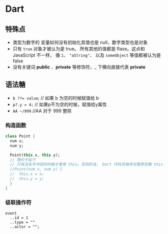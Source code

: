 # Dart

## 特殊点

- 类型为数字的 变量如何没有初始化其值也是 null，数字类型也是对象
- 只有 `true` 对象才被认为是 true。 所有其他的值都是 flase。这点和 JavaScript 不一样， 像 `1`、 `"aString"`、 以及 `someObject` 等值都被认为是 false
- 没有关键词 **public** 、**private** 等修饰符，_ 下横向直接代表 **private**


## 语法糖

- `b ??= value`; // 如果 b 为空的时候赋值给 b
- `p?.y = 4;` // 如果p不为空的时候，赋值给y属性
- `AA ~/999` //AA 对于 999 整除

### 构造函数

```dart
class Point {
  num x;
  num y;

  Point(this.x, this.y);
  // 等价于如下
  // 只有当名字冲突的时候才使用 this。否则的话， Dart 代码风格样式推荐忽略 this
  //Point(num x, num y) {
  //  this.x = x;
  //  this.y = y;
  }
}
```

### 级联操作符

```
event
  ..id = 1
  ..type = ""
  ..actor = "";
```


